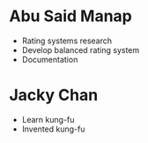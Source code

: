 # Abu Said Manap
* Rating systems research
* Develop balanced rating system
* Documentation
# Jacky Chan
* Learn kung-fu
* Invented kung-fu